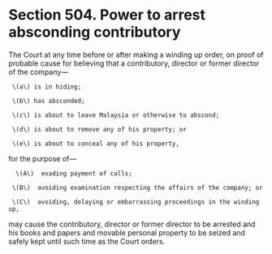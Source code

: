 # Section 504. Power to arrest absconding contributory

The Court at any time before or after making a winding up order, on proof of probable cause for believing that a contributory, director or former director of the company—

     \(a\) is in hiding; 

     \(b\) has absconded; 

     \(c\) is about to leave Malaysia or otherwise to abscond; 

     \(d\) is about to remove any of his property; or

     \(e\) is about to conceal any of his property,

for the purpose of—

      \(A\)  evading payment of calls;

     \(B\)  avoiding examination respecting the affairs of the company; or

     \(C\)  avoiding, delaying or embarrassing proceedings in the winding up,

may cause the contributory, director or former director to be arrested and his books and papers and movable personal property to be seized and safely kept until such time as the Court orders.

